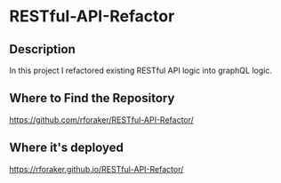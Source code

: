 # RESTful-API-Refactor

## Description

In this project I refactored existing RESTful API logic into graphQL logic.

## Where to Find the Repository
https://github.com/rforaker/RESTful-API-Refactor/

## Where it's deployed
https://rforaker.github.io/RESTful-API-Refactor/
